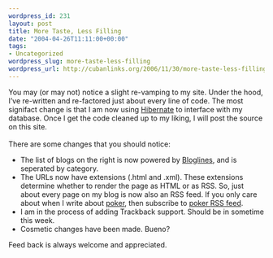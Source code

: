```yaml
--- 
wordpress_id: 231
layout: post
title: More Taste, Less Filling
date: "2004-04-26T11:11:00+00:00"
tags: 
- Uncategorized
wordpress_slug: more-taste-less-filling
wordpress_url: http://cubanlinks.org/2006/11/30/more-taste-less-filling
---
```

<p>You may (or may not) notice a slight re-vamping to my site.  Under the hood, I&#8217;ve re-written and re-factored just about every line of code.  The most signifact change is that I am now using <a href="http://www.hibernate.org">Hibernate</a> to interface with my database.  Once I get the code cleaned up to my liking, I will post the source on this site.
<br/><br/>
There are some changes that you should notice:<br/>
<ul>
<li>The list of blogs on the right is now powered by <a href="http://www.bloglines.com">Bloglines</a>, and is seperated by category.</li>
<li>The URLs now have extensions (.html and .xml).  These extensions determine whether to render the page as <span class="caps">HTML</span> or as <span class="caps">RSS</span>.  So, just about every page on my blog is now also an <span class="caps">RSS</span> feed.  If you only care about when I write about <a href="/section/Poker.html">poker</a>, then subscribe to <a href="/section/Poker.xml">poker <span class="caps">RSS</span> feed</a>.</li>
<li>I am in the process of adding Trackback support.  Should be in sometime this week.</li>
<li>Cosmetic changes have been made. Bueno?</li>
</ul>
Feed back is always welcome and appreciated.</p>
